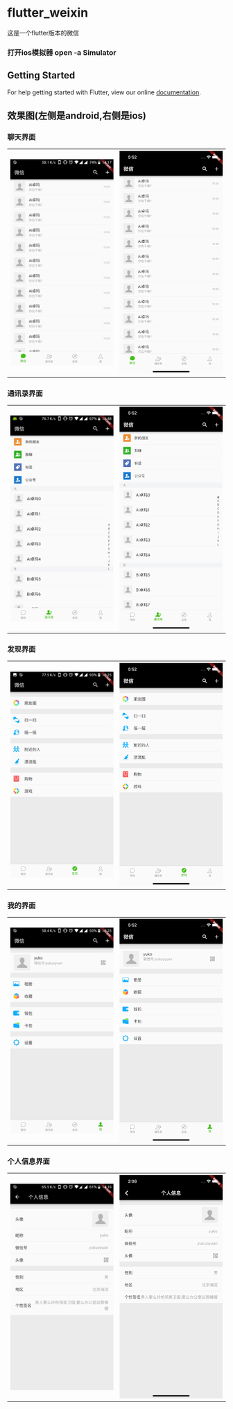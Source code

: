 # flutter_weixin

这是一个flutter版本的微信

### 打开ios模拟器 open -a Simulator

## Getting Started

For help getting started with Flutter, view our online
[documentation](https://flutter.io/).

## 效果图(左侧是android,右侧是ios)

### 聊天界面
<table>
<tr>
<th><img src="./ui/Screenshot_20181204-141731.jpg" width="320"/></th>
<th><img src="./ui/SimulatorScreenShot-iPhoneXR-2018-12-04at17.52.27.png" width="320"/></th>
</tr>
</table>

### 通讯录界面
<table>
<tr>
<th>
<img src="./ui/Screenshot_20181204-154815.jpg" width="320"/></th>
<th><img src="./ui/SimulatorScreenShot-iPhoneXR-2018-12-04at17.52.40.png" width="320"/>
</th>
</tr>
</table>

### 发现界面
<table>
<tr>
<th>
<img src="./ui/Screenshot_20181204-102542.jpg" width="320"/></th>
<th><img src="./ui/SimulatorScreenShot-iPhoneXR-2018-12-04at17.52.48.png" width="320"/>
</th>
</tr>
</table>

### 我的界面
<table>
<tr>
<th>
<img src="./ui/Screenshot_20181204-102537.jpg" width="320"/></th>
<th><img src="./ui/SimulatorScreenShot-iPhoneXR-2018-12-04at17.52.53.png" width="320"/>
</th>
</tr>
</table>

### 个人信息界面

<table>
<tr>
<th>
<img src="./ui/Screenshot_20181205-141656.jpg" width="320"/></th>
<th><img src="./ui/SimulatorScreenShot-iPhoneXR-2018-12-05at14.08.32.png" width="320"/>
</th>
</tr>
</table>
